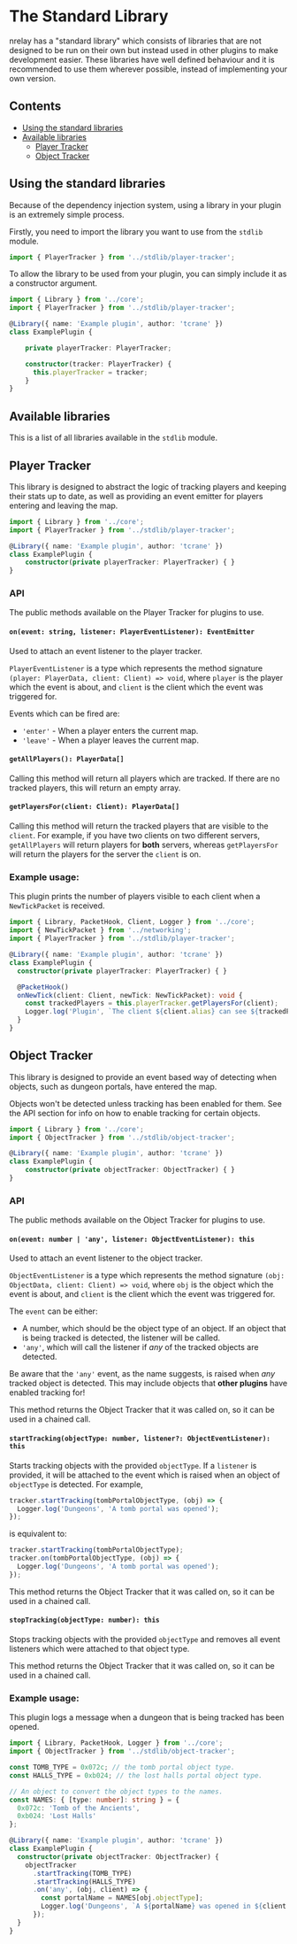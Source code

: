 # The Standard Library
nrelay has a "standard library" which consists of libraries that are not designed to be run on their own but instead used in other plugins to make development easier.
These libraries have well defined behaviour and it is recommended to use them wherever possible, instead of implementing your own version.

## Contents
+ [Using the standard libraries](#using-the-standard-libraries)
+ [Available libraries](#available-libraries)
  + [Player Tracker](#player-tracker)
  + [Object Tracker](#object-tracker)

## Using the standard libraries
Because of the dependency injection system, using a library in your plugin is an extremely simple process.

Firstly, you need to import the library you want to use from the `stdlib` module.
```typescript
import { PlayerTracker } from '../stdlib/player-tracker';
```
To allow the library to be used from your plugin, you can simply include it as a constructor argument.

```typescript
import { Library } from '../core';
import { PlayerTracker } from '../stdlib/player-tracker';

@Library({ name: 'Example plugin', author: 'tcrane' })
class ExamplePlugin {

    private playerTracker: PlayerTracker;

    constructor(tracker: PlayerTracker) {
      this.playerTracker = tracker;
    }
}
```

## Available libraries
This is a list of all libraries available in the `stdlib` module.

## Player Tracker
This library is designed to abstract the logic of tracking players and keeping their stats up to date,
as well as providing an event emitter for players entering and leaving the map.
```typescript
import { Library } from '../core';
import { PlayerTracker } from '../stdlib/player-tracker';

@Library({ name: 'Example plugin', author: 'tcrane' })
class ExamplePlugin {
    constructor(private playerTracker: PlayerTracker) { }
}
```
### API
The public methods available on the Player Tracker for plugins to use.

#### `on(event: string, listener: PlayerEventListener): EventEmitter`
Used to attach an event listener to the player tracker.

`PlayerEventListener` is a type which represents the method signature `(player: PlayerData, client: Client) => void`, where `player` is the player which the event is about, and `client` is the client which the event was triggered for.

Events which can be fired are:
+ `'enter'` - When a player enters the current map.
+ `'leave'` - When a player leaves the current map.

#### `getAllPlayers(): PlayerData[]`
Calling this method will return all players which are tracked. If there are no tracked players, this will return an empty array.

#### `getPlayersFor(client: Client): PlayerData[]`
Calling this method will return the tracked players that are visible to the `client`. For example, if you have two clients on two different servers, `getAllPlayers` will return players for **both** servers, whereas `getPlayersFor` will return the players for the server the `client` is on.

### Example usage:
This plugin prints the number of players visible to each client when a `NewTickPacket` is received.
```typescript
import { Library, PacketHook, Client, Logger } from '../core';
import { NewTickPacket } from '../networking';
import { PlayerTracker } from '../stdlib/player-tracker';

@Library({ name: 'Example plugin', author: 'tcrane' })
class ExamplePlugin {
  constructor(private playerTracker: PlayerTracker) { }

  @PacketHook()
  onNewTick(client: Client, newTick: NewTickPacket): void {
    const trackedPlayers = this.playerTracker.getPlayersFor(client);
    Logger.log('Plugin', `The client ${client.alias} can see ${trackedPlayers.length} players.`);
  }
}

```

## Object Tracker
This library is designed to provide an event based way of detecting when objects, such as dungeon portals, have entered the map.

Objects won't be detected unless tracking has been enabled for them. See the API section for info on how to enable tracking for certain objects.
```typescript
import { Library } from '../core';
import { ObjectTracker } from '../stdlib/object-tracker';

@Library({ name: 'Example plugin', author: 'tcrane' })
class ExamplePlugin {
    constructor(private objectTracker: ObjectTracker) { }
}
```
### API
The public methods available on the Object Tracker for plugins to use.

#### `on(event: number | 'any', listener: ObjectEventListener): this`
Used to attach an event listener to the object tracker.

`ObjectEventListener` is a type which represents the method signature `(obj: ObjectData, client: Client) => void`, where `obj` is the object which the event is about, and `client` is the client which the event was triggered for.

The `event` can be either:
+ A number, which should be the object type of an object. If an object that is being tracked is detected, the listener will be called.
+ `'any'`, which will call the listener if *any* of the tracked objects are detected.

Be aware that the `'any'` event, as the name suggests, is raised when *any* tracked object is detected. This may include objects that **other plugins** have enabled tracking for!

This method returns the Object Tracker that it was called on, so it can be used in a chained call.

#### `startTracking(objectType: number, listener?: ObjectEventListener): this`
Starts tracking objects with the provided `objectType`. If a `listener` is provided, it will be attached to the event which is raised when an object of `objectType` is detected. For example,
```typescript
tracker.startTracking(tombPortalObjectType, (obj) => {
  Logger.log('Dungeons', 'A tomb portal was opened');
});
```
is equivalent to:
```typescript
tracker.startTracking(tombPortalObjectType);
tracker.on(tombPortalObjectType, (obj) => {
  Logger.log('Dungeons', 'A tomb portal was opened');
});
```

This method returns the Object Tracker that it was called on, so it can be used in a chained call.

#### `stopTracking(objectType: number): this`
Stops tracking objects with the provided `objectType` and removes all event listeners which were attached to that object type.

This method returns the Object Tracker that it was called on, so it can be used in a chained call.

### Example usage:
This plugin logs a message when a dungeon that is being tracked has been opened.
```typescript
import { Library, PacketHook, Logger } from '../core';
import { ObjectTracker } from '../stdlib/object-tracker';

const TOMB_TYPE = 0x072c; // the tomb portal object type.
const HALLS_TYPE = 0xb024; // the lost halls portal object type.

// An object to convert the object types to the names.
const NAMES: { [type: number]: string } = {
  0x072c: 'Tomb of the Ancients',
  0xb024: 'Lost Halls'
};

@Library({ name: 'Example plugin', author: 'tcrane' })
class ExamplePlugin {
  constructor(private objectTracker: ObjectTracker) {
    objectTracker
      .startTracking(TOMB_TYPE)
      .startTracking(HALLS_TYPE)
      .on('any', (obj, client) => {
        const portalName = NAMES[obj.objectType];
        Logger.log('Dungeons', `A ${portalName} was opened in ${client.server.name}!`);
      });
  }
}

```
